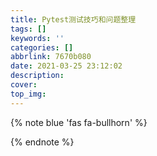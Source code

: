 ```yaml
---
title: Pytest测试技巧和问题整理
tags: []
keywords: ''
categories: []
abbrlink: 7670b080
date: 2021-03-25 23:12:02
description:
cover:
top_img:
---
```


{% note blue 'fas fa-bullhorn' %}



{% endnote %}